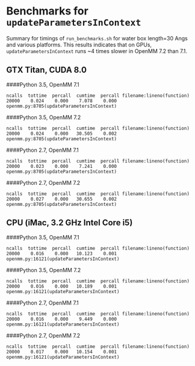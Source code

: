 # Benchmarks for `updateParametersInContext`
Summary for timings of `run_benchmarks.sh` for water box length=30 Angs
and various platforms. This results indicates that on GPUs, `updateParametersInContext` 
runs ~4 times slower in OpenMM 7.2 than 7.1.

## GTX Titan, CUDA 8.0
####Python 3.5, OpenMM 7.1
```
ncalls  tottime  percall  cumtime  percall filename:lineno(function)
20000    0.024    0.000    7.078    0.000 openmm.py:8705(updateParametersInContext)
```
####Python 3.5, OpenMM 7.2
```
ncalls  tottime  percall  cumtime  percall filename:lineno(function)
20000    0.024    0.000   30.505    0.002 openmm.py:8705(updateParametersInContext)
```
####Python 2.7, OpenMM 7.1
```
ncalls  tottime  percall  cumtime  percall filename:lineno(function)
20000    0.023    0.000    7.241    0.000 openmm.py:8705(updateParametersInContext)
```
####Python 2.7, OpenMM 7.2
```
ncalls  tottime  percall  cumtime  percall filename:lineno(function)
20000    0.027    0.000   30.655    0.002 openmm.py:8705(updateParametersInContext)
```
## CPU (iMac, 3.2 GHz Intel Core i5)
####Python 3.5, OpenMM 7.1
```
ncalls  tottime  percall  cumtime  percall filename:lineno(function)
20000    0.016    0.000   10.123    0.001 openmm.py:16121(updateParametersInContext)
```
####Python 3.5, OpenMM 7.2
```
ncalls  tottime  percall  cumtime  percall filename:lineno(function)
20000    0.016    0.000   10.189    0.001 openmm.py:16121(updateParametersInContext)
```
####Python 2.7, OpenMM 7.1
```
ncalls  tottime  percall  cumtime  percall filename:lineno(function)
20000    0.016    0.000    9.449    0.000 openmm.py:16121(updateParametersInContext)
```
####Python 2.7, OpenMM 7.2
```
ncalls  tottime  percall  cumtime  percall filename:lineno(function)
20000    0.017    0.000   10.154    0.001 openmm.py:16121(updateParametersInContext)
```
